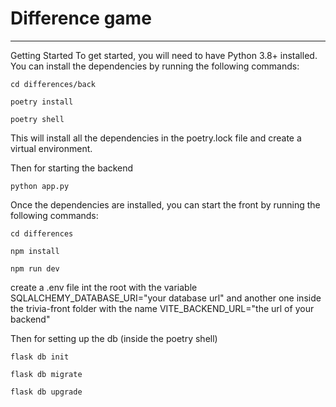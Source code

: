 # Difference game

-------------------------------------
Getting Started
To get started, you will need to have Python 3.8+ installed. You can install the dependencies by running the following commands:

```cd differences/back```

```poetry install```

```poetry shell```

This will install all the dependencies in the poetry.lock file and create a virtual environment.

Then for starting the backend 

```python app.py```

Once the dependencies are installed, you can start the front by running the following commands:

```cd differences```

```npm install```

```npm run dev```

create a .env file int the root with the variable SQLALCHEMY_DATABASE_URI="your database url"  and another one inside the trivia-front folder with the name VITE_BACKEND_URL="the url of your backend"
  
Then for setting up the db (inside the poetry shell)

```flask db init```

```flask db migrate```

```flask db upgrade```
